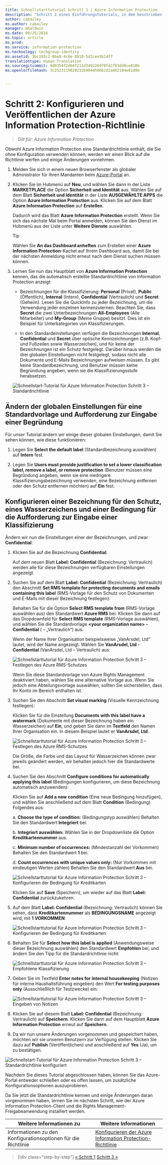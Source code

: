```yaml
---
title: Schnellstarttutorial Schritt 1 | Azure Information Protection
description: "Schritt 2 eines Einführungstutorials, in dem beschrieben wird, wie Sie Microsoft Azure Information Protection in ungefähr 30 Minuten für Ihre Organisation testen können."
author: cabailey
ms.author: cabailey
manager: mbaldwin
ms.date: 09/25/2016
ms.topic: article
ms.prod: 
ms.service: information-protection
ms.technology: techgroup-identity
ms.assetid: 3bc193c2-0be0-4c8e-8910-5d2cee5b14f7
translationtype: Human Translation
ms.sourcegitcommit: 9d8354f2d68f211d349226970fd2f83dd0ce810b
ms.openlocfilehash: 3c2523119020232b9044506b2d2a602104e81d0b


---
```


# <a name="step-2-configure-and-publish-the-azure-information-protection-policy"></a>Schritt 2: Konfigurieren und Veröffentlichen der Azure Information Protection-Richtlinie

>*Gilt für: Azure Information Protection*

Obwohl Azure Information Protection eine Standardrichtlinie enthält, die Sie ohne Konfiguration verwenden können, werden wir einen Blick auf die Richtlinie werfen und einige Änderungen vornehmen.

1. Melden Sie sich in einem neuen Browserfenster als globaler Administrator für Ihren Mandanten beim [Azure-Portal](https://portal.azure.com) an.

2. Klicken Sie im Hubmenü auf **Neu**, und wählen Sie dann in der Liste **MARKETPLACE** die Option **Sicherheit und Identität** aus. Wählen Sie auf dem Blatt **Sicherheit und Identität** in der Liste **AUSGEWÄHLTE APPS** die Option **Azure Information Protection** aus. Klicken Sie auf dem Blatt **Azure Information Protection** auf **Erstellen**.

    Dadurch wird das Blatt **Azure Information Protection** erstellt. Wenn Sie sich das nächste Mal beim Portal anmelden, können Sie den Dienst im Hubmenü aus der Liste unter **Weitere Dienste** auswählen. 

    > [!TIP] 
    > Wählen Sie **An das Dashboard anheften** zum Erstellen einer **Azure Information Protection**-Kachel auf Ihrem Dashboard aus, damit Sie bei der nächsten Anmeldung nicht erneut nach dem Dienst suchen müssen können.

3.  Lernen Sie nun das Hauptblatt von **Azure Information Protection** kennen, das die automatisch erstellte Standardrichtlinie von Information Protection anzeigt:
    
    - Bezeichnungen für die Klassifizierung: **Personal** (Privat), **Public** (Öffentlich), **Internal** (Intern), **Confidential** (Vertraulich) und **Secret** (Geheim). Lesen Sie die QuickInfo zu jeder Bezeichnung, um die Verwendung jeder einzelnen kennenzulernen. Beachten Sie, dass **Secret** die zwei Unterbezeichnungen **All-Employees** (Alle Mitarbeiter) und **My-Group** (Meine Gruppe) besitzt. Dies ist ein Beispiel für Unterkategorien von Klassifizierungen.

    - In den Standardeinstellungen verfügen die Bezeichnungen **Internal**, **Confidential** und **Secret** über optische Kennzeichnungen (z.B. Kopf- und Fußzeilen sowie Wasserzeichen), und für keine der Bezeichnungen ist ein Schutz festgelegt. Darüber hinaus werden die drei globalen Einstellungen nicht festgelegt, sodass nicht alle Dokumente und E-Mails Bezeichnungen aufweisen müssen. Es gibt keine Standardbezeichnung, und Benutzer müssen keine Begründung angeben, wenn sie die Klassifizierungsstufe herabsetzen.

    ![Schnellstart-Tutorial für Azure Information Protection Schritt 3 – Standardrichtlinie](../media/info-protect-policy.png)

## <a name="changing-the-global-settings-for-a-default-template-and-prompt-for-justification"></a>Ändern der globalen Einstellungen für eine Standardvorlage und Aufforderung zur Eingabe einer Begründung

Für unser Tutorial ändern wir einige dieser globalen Einstellungen, damit Sie sehen können, wie diese funktionieren:

1. Legen Sie **Select the default label** (Standardbezeichnung auswählen) auf **Intern** fest.

2. Legen Sie **Users must provide justification to set a lower classification label, remove a label, or remove protection** (Benutzer müssen eine Begründung angeben, wenn sie eine niedrigere Klassifizierungsbezeichnung verwenden, eine Bezeichnung entfernen oder den Schutz entfernen möchten) auf **Ein** fest.

## <a name="configuring-a-label-for-protection-a-watermark-and-a-condition-to-prompt-for-classification"></a>Konfigurieren einer Bezeichnung für den Schutz, eines Wasserzeichens und einer Bedingung für die Aufforderung zur Eingabe einer Klassifizierung

Ändern wir nun die Einstellungen einer der Bezeichnungen, und zwar **Confidential**:

1. Klicken Sie auf die Bezeichnung **Confidential**. 
    
    Auf dem neuen Blatt **Label: Confidential** (Bezeichnung: Vertraulich) werden alle für diese Bezeichnungen verfügbaren Einstellungen angezeigt. 

2. Suchen Sie auf dem Blatt **Label: Confidential** (Bezeichnung: Vertraulich) den Abschnitt **Set RMS template for protecting documents and emails containing this label** (RMS-Vorlage für den Schutz von Dokumenten und E-Mails mit dieser Bezeichnung festlegen):
    
    Behalten Sie für die Option **Select RMS template from** (RMS-Vorlage auswählen aus) den Standardwert **Azure RMS** bei. Klicken Sie dann auf das Dropdownfeld für **Select RMS template** (RMS-Vorlage auswählen), und wählen Sie die Standardvorlage **\<your organization name> - Confidential** (<Name Ihrer Organisation> – „Vertraulich“) aus. 
    
    Wenn der Name Ihrer Organisation beispielsweise „VanArsdel, Ltd“ lautet, wird der Name angezeigt. Wählen Sie **VanArsdel, Ltd - Confidential** (VanArsdel, Ltd – Vertraulich) aus: 
    
    ![Schnellstarttutorial für Azure Information Protection Schritt 3 – Festlegen des Azure RMS-Schutzes](../media/step2-select-rms-template.png)
    
    Wenn Sie diese Standardvorlage von Azure Rights Management deaktiviert haben, wählen Sie eine alternative Vorlage aus. Wenn Sie jedoch eine Abteilungsvorlage auswählen, sollten Sie sicherstellen, dass Ihr Konto im Bereich enthalten ist.
    
3. Suchen Sie den Abschnitt **Set visual marking** (Visuelle Kennzeichnung festlegen):
    
    Klicken Sie für die Einstellung **Documents with this label have a watermark** (Dokumente mit dieser Bezeichnung haben ein Wasserzeichen) auf **Ein**, und geben Sie dann im **Textfeld** den Namen Ihrer Organisation ein. In diesem Beispiel lautet er **VanArsdel, Ltd**: 
    
    ![Schnellstarttutorial für Azure Information Protection Schritt 3 – Festlegen des Azure RMS-Schutzes](../media/step2-configure-watermark.png)
    
    Die Größe, die Farbe und das Layout für Wasserzeichen können zwar jeweils geändert werden, wir behalten jedoch hier die Standardwerte bei.
    
4. Suchen Sie den Abschnitt **Configure conditions for automatically applying this label** (Bedingungen konfigurieren, um diese Bezeichnung automatisch anzuwenden):
    
    Klicken Sie auf **Add a new condition** (Eine neue Bedingung hinzufügen), und wählen Sie anschließend auf dem Blatt **Condition** (Bedingung) Folgendes aus:
    
    a. **Choose the type of condition:** (Bedingungstyp auswählen) Behalten Sie den Standardwert **Integriert** bei.
    
    b. **Integriert auswählen:** Wählen Sie in der Dropdownliste die Option **Kreditkartennummer** aus.
    
    c. **Minimum number of occurrences:** (Mindestanzahl der Vorkommen) Behalten Sie den Standardwert **1** bei.
    
    d. **Count occurrences with unique values only:** (Nur Vorkommen mit eindeutigen Werten zählen) Behalten Sie den Standardwert **Aus** bei.
    
    ![Schnellstarttutorial für Azure Information Protection Schritt 3 – Konfigurieren der Bedingung für Kreditkarten](../media/step2-configure-condition.png)
    
    Klicken Sie auf **Save** (Speichern), um wieder auf das Blatt **Label: Confidential** zurückzukehren.

5. Auf dem Blatt **Label: Confidential** (Bezeichnung: Vertraulich) können Sie sehen, dass **Kreditkartennummer** als **BEDINGUNGSNAME** angezeigt wird, mit **1** **VORKOMMEN**:
    
    ![Schnellstarttutorial für Azure Information Protection Schritt 3 – Konfigurieren der Bedingung für Kreditkarten](../media/step2-see-condition.png)

6. Behalten Sie für **Select how this label is applied** (Anwendungsweise dieser Bezeichnung auswählen) den Standardwert **Empfohlen** bei, und ändern Sie den Tipp für die Standardrichtlinie nicht:
    
    ![Schnellstarttutorial für Azure Information Protection Schritt 3 – Empfohlene Klassifizierung](../media/step2-keep-recommended.png)

7. Geben Sie im Textfeld **Enter notes for internal housekeeping** (Notizen für interne Haushaltsführung eingeben) den Wert **For testing purposes only** (Ausschließlich für Testzwecke) ein:
    
    ![Schnellstarttutorial für Azure Information Protection Schritt 3 – Eingeben von Notizen](../media/step2-type-notes.png)

8. Klicken Sie auf diesem Blatt **Label: Confidential** (Bezeichnung: Vertraulich) auf **Speichern**. Klicken Sie dann auf dem Hauptblatt **Azure Information Protection** erneut auf **Speichern**.

9. Da wir nun unsere Änderungen vorgenommen und gespeichert haben, möchten wir sie unseren Benutzern zur Verfügung stellen. Klicken Sie dazu auf **Publish** (Veröffentlichen) und anschließend auf **Yes** (Ja), um zu bestätigen.

![Schnellstart-Tutorial für Azure Information Protection Schritt 3 – Standardrichtlinie konfiguriert](../media/info-protect-policy-configured.png)

Nachdem Sie dieses Tutorial abgeschlossen haben, können Sie das Azure-Portal entweder schließen oder es offen lassen, um zusätzliche Konfigurationsoptionen auszuprobieren.

Da Sie jetzt die Standardrichtlinie kennen und einige Änderungen daran vorgenommen haben, lernen Sie im nächsten Schritt, wie der Azure Information Protection-Client und die Rights Management-Freigabeanwendung installiert werden.

|Weitere Informationen zu|Weitere Informationen|
|--------------------------------|--------------------------|
|Informationen zu den Konfigurationsoptionen für die Richtlinie|[Konfigurieren der Azure Information Protection-Richtlinie](../deploy-use/configure-policy.md)|


>[!div class="step-by-step"]
[&#171; Schritt 1](infoprotect-tutorial-step1.md)
[Schritt 3 &#187;](infoprotect-tutorial-step3.md)


<!--HONumber=Nov16_HO2-->


